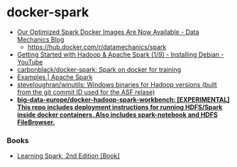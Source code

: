 docker-spark
============
- [Our Optimized Spark Docker Images Are Now Available - Data Mechanics Blog](https://www.datamechanics.co/blog-post/optimized-spark-docker-images-now-available)
  - https://hub.docker.com/r/datamechanics/spark
- [Getting Started with Hadoop & Apache Spark (1/9) - Installing Debian - YouTube](https://www.youtube.com/watch?v=hRtInGQhBxs&list=PLJlKGwy-7Ac6ASmzZPjonzYsV4vPELf0x)
- [carbonblack/docker-spark: Spark on docker for training](https://github.com/carbonblack/docker-spark)
- [Examples | Apache Spark](https://spark.apache.org/examples.html)
- [steveloughran/winutils: Windows binaries for Hadoop versions (built from the git commit ID used for the ASF relase)](https://github.com/steveloughran/winutils)
- [**big-data-europe/docker-hadoop-spark-workbench: [EXPERIMENTAL] This repo includes deployment instructions for running HDFS/Spark inside docker containers. Also includes spark-notebook and HDFS FileBrowser.**](https://github.com/big-data-europe/docker-hadoop-spark-workbench)

### Books
- [Learning Spark, 2nd Edition [Book]](https://www.oreilly.com/library/view/learning-spark-2nd/9781492050032/)
